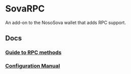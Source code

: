 # SovaRPC

An add-on to the NosoSova wallet that adds RPC support.

## Docs

### [Guide to RPC methods](doc/rpc_methods.md)
### [Configuration Manual](doc/rpc_settings.md)
